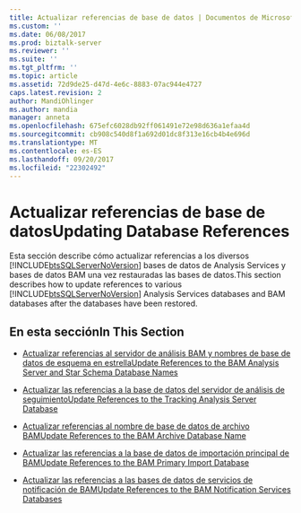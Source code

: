 ```yaml
---
title: Actualizar referencias de base de datos | Documentos de Microsoft
ms.custom: ''
ms.date: 06/08/2017
ms.prod: biztalk-server
ms.reviewer: ''
ms.suite: ''
ms.tgt_pltfrm: ''
ms.topic: article
ms.assetid: 72d9de25-d47d-4e6c-8883-07ac944e4727
caps.latest.revision: 2
author: MandiOhlinger
ms.author: mandia
manager: anneta
ms.openlocfilehash: 675efc6028db92ff061491e72e98d636a1efaa4d
ms.sourcegitcommit: cb908c540d8f1a692d01dc8f313e16cb4b4e696d
ms.translationtype: MT
ms.contentlocale: es-ES
ms.lasthandoff: 09/20/2017
ms.locfileid: "22302492"
---
```

# <a name="updating-database-references"></a><span data-ttu-id="a30d0-102">Actualizar referencias de base de datos</span><span class="sxs-lookup"><span data-stu-id="a30d0-102">Updating Database References</span></span>
<span data-ttu-id="a30d0-103">Esta sección describe cómo actualizar referencias a los diversos [!INCLUDE[btsSQLServerNoVersion](../includes/btssqlservernoversion-md.md)] bases de datos de Analysis Services y bases de datos BAM una vez restauradas las bases de datos.</span><span class="sxs-lookup"><span data-stu-id="a30d0-103">This section describes how to update references to various [!INCLUDE[btsSQLServerNoVersion](../includes/btssqlservernoversion-md.md)] Analysis Services databases and BAM databases after the databases have been restored.</span></span>  
  
## <a name="in-this-section"></a><span data-ttu-id="a30d0-104">En esta sección</span><span class="sxs-lookup"><span data-stu-id="a30d0-104">In This Section</span></span>  
  
-   [<span data-ttu-id="a30d0-105">Actualizar referencias al servidor de análisis BAM y nombres de base de datos de esquema en estrella</span><span class="sxs-lookup"><span data-stu-id="a30d0-105">Update References to the BAM Analysis Server and Star Schema Database Names</span></span>](../technical-guides/update-references-to-the-bam-analysis-server-and-star-schema-database-names.md)  
  
-   [<span data-ttu-id="a30d0-106">Actualizar las referencias a la base de datos del servidor de análisis de seguimiento</span><span class="sxs-lookup"><span data-stu-id="a30d0-106">Update References to the Tracking Analysis Server Database</span></span>](../technical-guides/update-references-to-the-tracking-analysis-server-database.md)  
  
-   [<span data-ttu-id="a30d0-107">Actualizar referencias al nombre de base de datos de archivo BAM</span><span class="sxs-lookup"><span data-stu-id="a30d0-107">Update References to the BAM Archive Database Name</span></span>](../technical-guides/update-references-to-the-bam-archive-database-name.md)  
  
-   [<span data-ttu-id="a30d0-108">Actualizar las referencias a la base de datos de importación principal de BAM</span><span class="sxs-lookup"><span data-stu-id="a30d0-108">Update References to the BAM Primary Import Database</span></span>](../technical-guides/update-references-to-the-bam-primary-import-database.md)  
  
-   [<span data-ttu-id="a30d0-109">Actualizar las referencias a las bases de datos de servicios de notificación de BAM</span><span class="sxs-lookup"><span data-stu-id="a30d0-109">Update References to the BAM Notification Services Databases</span></span>](../technical-guides/update-references-to-the-bam-notification-services-databases.md)